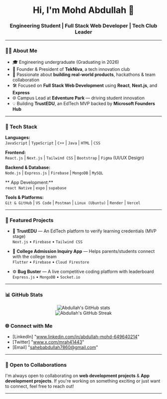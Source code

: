 
<h1 align="center">Hi, I'm Mohd Abdullah 👋</h1>
<h3 align="center">Engineering Student | Full Stack Web Developer | Tech Club Leader</h3>

---

### 👨‍💻 About Me

- 🎓 Engineering undergraduate (Graduating in 2026)
- 🚀 Founder & President of **TekNiva**, a tech innovation club
- 🧠 Passionate about **building real-world products**, hackathons & team collaboration
- 🛠️ Focused on **Full Stack Web Development** using **React**, **Next.js**, and **Express**
- 🌐 Campus Lead at **Edventure Park** — driving student innovation
- 💡 Building **TrustEDU**, an EdTech MVP backed by **Microsoft Founders Hub**

---

### 🧰 Tech Stack

**Languages:**  
`JavaScript` | `TypeScript` | `C++` | `Java` | `HTML` | `CSS`

**Frontend:**  
`React.js` | `Next.js` | `Tailwind CSS` | `Bootstrap` | `Figma` (UI/UX Design)

**Backend & Database:**  
`Node.js` | `Express.js` | `Firebase` | `MongoDB` | `MySQL`

** App Development:**  
`react Native` | `expo` | `supabase` 

**Tools & Platforms:**  
`Git & GitHub` | `VS Code` | `Postman` | `Linux (Ubuntu)` | `Render` | `Vercel`

---

### 📌 Featured Projects

- 🔐 **TrustEDU** — An EdTech platform to verify learning credentials (MVP stage)  
  `Next.js` • `Firebase` • `Tailwind CSS`

- 🏫 **College Admission Inquiry App** — Helps parents/students connect with the college team  
  `Flutter` • `Firebase` • `Cloud Firestore`

- ⚙️ **Bug Buster** — A live competitive coding platform with leaderboard  
  `Express.js` • `MongoDB` • `Socket.io`

---

### 📊 GitHub Stats

<p align="center">
  <img src="https://github-readme-stats.vercel.app/api?username=mrahxd&show_icons=true&theme=github_dark" alt="Abdullah's GitHub stats" />
  <br />
  <img src="https://github-readme-streak-stats.herokuapp.com/?user=mrahxd&theme=github-dark" alt="Abdullah's GitHub Streak" />
</p>

### 🌐 Connect with Me

- [LinkedIn] "www.linkedin.com/in/abdullah-mohd-649640214"
- [Twitter] "www.x.com/mrah41443"
- [Email] "sahebabdullah7860@gmail.com"

---

### 🤝 Open to Collaborations
I'm always open to collaborating on **web development projects** & **App development projects**. If you're working on something exciting or just want to connect, feel free to reach out!

---
